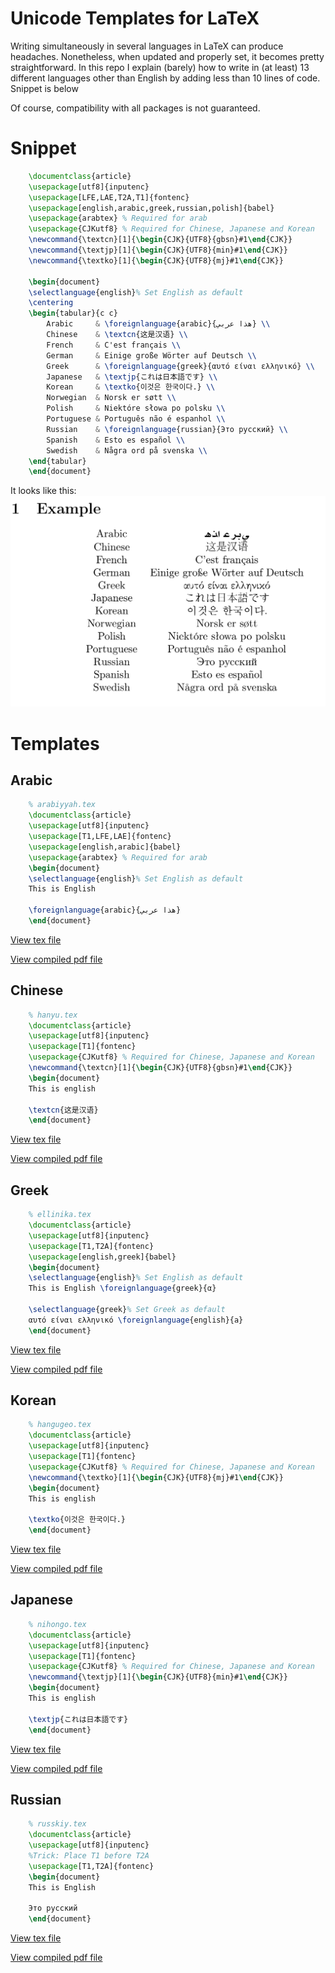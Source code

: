 # Unicode Templates for LaTeX

Writing simultaneously in several languages in LaTeX can produce headaches. Nonetheless, when updated and properly set, it becomes pretty straightforward.
In this repo I explain (barely) how to write in (at least) 13 different languages other than English by adding less than 10 lines of code. Snippet is below

Of course, compatibility with all packages is not guaranteed.

# Snippet
```LaTeX
    \documentclass{article}
    \usepackage[utf8]{inputenc}
    \usepackage[LFE,LAE,T2A,T1]{fontenc}
    \usepackage[english,arabic,greek,russian,polish]{babel}
    \usepackage{arabtex} % Required for arab
    \usepackage{CJKutf8} % Required for Chinese, Japanese and Korean
    \newcommand{\textcn}[1]{\begin{CJK}{UTF8}{gbsn}#1\end{CJK}}
    \newcommand{\textjp}[1]{\begin{CJK}{UTF8}{min}#1\end{CJK}}
    \newcommand{\textko}[1]{\begin{CJK}{UTF8}{mj}#1\end{CJK}}
    
    \begin{document}
    \selectlanguage{english}% Set English as default
    \centering
    \begin{tabular}{c c}
    	Arabic     & \foreignlanguage{arabic}{هذا عربي} \\
    	Chinese    & \textcn{这是汉语} \\
    	French     & C'est français \\
    	German     & Einige große Wörter auf Deutsch \\
    	Greek      & \foreignlanguage{greek}{αυτό είναι ελληνικό} \\
    	Japanese   & \textjp{これは日本語です} \\
    	Korean     & \textko{이것은 한국이다.} \\
    	Norwegian  & Norsk er søtt \\
    	Polish     & Niektóre słowa po polsku \\
    	Portuguese & Português não é espanhol \\
    	Russian    & \foreignlanguage{russian}{Это русский} \\
    	Spanish    & Esto es español \\
    	Swedish    & Några ord på svenska \\
    \end{tabular}
    \end{document}
```

It looks like this:
![Example](https://raw.githubusercontent.com/kyordhel/UnicodeTexSnippets/master/example.png)



# Templates
## Arabic
```LaTeX
    % arabiyyah.tex
    \documentclass{article}
    \usepackage[utf8]{inputenc}
    \usepackage[T1,LFE,LAE]{fontenc}
    \usepackage[english,arabic]{babel}
    \usepackage{arabtex} % Required for arab
    \begin{document}
    \selectlanguage{english}% Set English as default
    This is English
    
    \foreignlanguage{arabic}{هذا عربي}
    \end{document}
```
[View tex file](https://github.com/kyordhel/UnicodeTexSnippets/blob/master/templates/arabiyyah.tex)

[View compiled pdf file](https://github.com/kyordhel/UnicodeTexSnippets/blob/master/templates/arabiyyah.pdf)

## Chinese
```LaTeX
    % hanyu.tex
    \documentclass{article}
    \usepackage[utf8]{inputenc}
    \usepackage[T1]{fontenc}
    \usepackage{CJKutf8} % Required for Chinese, Japanese and Korean
    \newcommand{\textcn}[1]{\begin{CJK}{UTF8}{gbsn}#1\end{CJK}}
    \begin{document}
    This is english
    
    \textcn{这是汉语}
    \end{document}
```
[View tex file](https://github.com/kyordhel/UnicodeTexSnippets/blob/master/templates/hanyu.tex)

[View compiled pdf file](https://github.com/kyordhel/UnicodeTexSnippets/blob/master/templates/hanyu.pdf)


## Greek
```LaTeX
    % ellinika.tex
    \documentclass{article}
    \usepackage[utf8]{inputenc}
    \usepackage[T1,T2A]{fontenc}
    \usepackage[english,greek]{babel}
    \begin{document}
    \selectlanguage{english}% Set English as default
    This is English \foreignlanguage{greek}{α}

    \selectlanguage{greek}% Set Greek as default
    αυτό είναι ελληνικό \foreignlanguage{english}{a}
    \end{document}
```
[View tex file](https://github.com/kyordhel/UnicodeTexSnippets/blob/master/templates/ellinika.tex)

[View compiled pdf file](https://github.com/kyordhel/UnicodeTexSnippets/blob/master/templates/ellinika.pdf)

## Korean
```LaTeX
    % hangugeo.tex
    \documentclass{article}
    \usepackage[utf8]{inputenc}
    \usepackage[T1]{fontenc}
    \usepackage{CJKutf8} % Required for Chinese, Japanese and Korean
    \newcommand{\textko}[1]{\begin{CJK}{UTF8}{mj}#1\end{CJK}}
    \begin{document}
    This is english
    
    \textko{이것은 한국이다.}
    \end{document}
```
[View tex file](https://github.com/kyordhel/UnicodeTexSnippets/blob/master/templates/hangugeo.tex)

[View compiled pdf file](https://github.com/kyordhel/UnicodeTexSnippets/blob/master/templates/hangugeo.pdf)

## Japanese
```LaTeX
    % nihongo.tex
    \documentclass{article}
    \usepackage[utf8]{inputenc}
    \usepackage[T1]{fontenc}
    \usepackage{CJKutf8} % Required for Chinese, Japanese and Korean
    \newcommand{\textjp}[1]{\begin{CJK}{UTF8}{min}#1\end{CJK}}
    \begin{document}
    This is english
    
    \textjp{これは日本語です}
    \end{document}
```
[View tex file](https://github.com/kyordhel/UnicodeTexSnippets/blob/master/templates/nihongo.tex)

[View compiled pdf file](https://github.com/kyordhel/UnicodeTexSnippets/blob/master/templates/nihongo.pdf)

## Russian
```LaTeX
    % russkiy.tex
    \documentclass{article}
    \usepackage[utf8]{inputenc}
    %Trick: Place T1 before T2A
    \usepackage[T1,T2A]{fontenc}
    \begin{document}
    This is English
    
    Это русский
    \end{document}
```
[View tex file](https://github.com/kyordhel/UnicodeTexSnippets/blob/master/templates/russkiy.tex)

[View compiled pdf file](https://github.com/kyordhel/UnicodeTexSnippets/blob/master/templates/russkiy.pdf)

